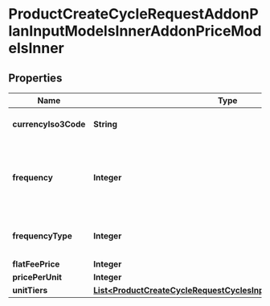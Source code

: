 

# ProductCreateCycleRequestAddonPlanInputModelsInnerAddonPriceModelsInner


## Properties

| Name | Type | Description | Notes |
|------------ | ------------- | ------------- | -------------|
|**currencyIso3Code** | **String** | Currency ISO3 Code (for example: USD) |  [optional] |
|**frequency** | **Integer** | A number with the update frequency (for example: 5 to renew every five of frequencyType) |  [optional] |
|**frequencyType** | **Integer** | Daily &#x3D; 1, Weekly &#x3D; 2, Monthly &#x3D; 3, Yearly &#x3D; 4 |  [optional] |
|**flatFeePrice** | **Integer** |  |  [optional] |
|**pricePerUnit** | **Integer** |  |  [optional] |
|**unitTiers** | [**List&lt;ProductCreateCycleRequestCyclesInputModelInnerTiersInner&gt;**](ProductCreateCycleRequestCyclesInputModelInnerTiersInner.md) |  |  [optional] |



